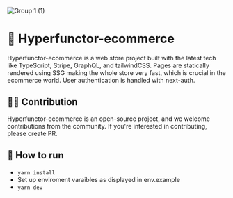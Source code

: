 ![Group 1 (1)](https://user-images.githubusercontent.com/45982530/215854660-0f66b77b-5f9a-4adc-b433-a08c167d327f.jpg)


# 🛒 Hyperfunctor-ecommerce
Hyperfunctor-ecommerce is a web store project built with the latest tech like TypeScript, Stripe, GraphQL, and tailwindCSS. Pages are statically rendered using SSG making the whole store very fast, which is crucial in the ecommerce world. User authentication is handled with next-auth.

## 🧑‍💻 Contribution
Hyperfunctor-ecommerce is an open-source project, and we welcome contributions from the community. If you're interested in contributing, please create PR.

## 🦾 How to run
- `yarn install`
- Set up enviroment varaibles as displayed in env.example
- `yarn dev`

